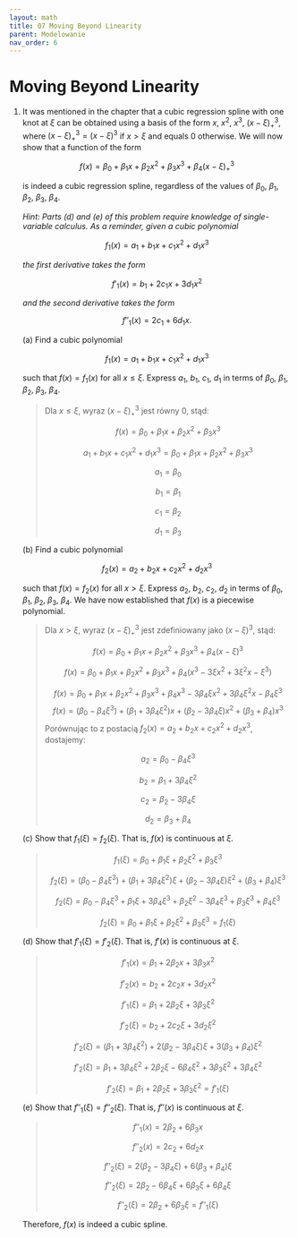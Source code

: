 ```yaml
---
layout: math
title: 07 Moving Beyond Linearity
parent: Modelowanie
nav_order: 6
---
```


# Moving Beyond Linearity

1. It was mentioned in the chapter that a cubic regression spline with one knot at $\xi$ can be obtained using a basis of the form $x$, $x^2$, $x^3$, $(x − \xi)^3_+$, where $(x− \xi)^3_+ = (x - \xi)^3$ if $x > \xi$ and equals 0 otherwise.
We will now show that a function of the form 

    $$f(x) = \beta_0 + \beta_1x + \beta_2x^2 + \beta_3x^3 + \beta_4(x − \xi)^3_+$$

    is indeed a cubic regression spline, regardless of the values of $\beta_0$, $\beta_1$, $\beta_2$, $\beta_3$, $\beta_4$.

    _Hint: Parts (d) and (e) of this problem require knowledge of single-variable calculus. As a reminder, given a cubic polynomial_
    
    $$f_1(x) = a_1 + b_1x + c_1x^2 + d_1x^3$$

    _the first derivative takes the form_

    $$f'_1(x) = b_1 + 2c_1x + 3d_1x^2$$

    _and the second derivative takes the form_

    $$f''_1(x) = 2c_1 + 6d_1x.$$

    (a) Find a cubic polynomial 
    
    $$f_1(x) = a_1 + b_1x + c_1x^2 + d_1x^3$$
    
    such that $f(x) = f_1(x)$ for all $x \le \xi$. Express $a_1$, $b_1$, $c_1$, $d_1$ in terms of $\beta_0$, $\beta_1$, $\beta_2$, $\beta_3$, $\beta_4$.

    > Dla $x \le \xi$, wyraz $(x − \xi)^3_+$ jest równy $0$, stąd: 
    >
    > $$f(x) = \beta_0 + \beta_1x + \beta_2x^2 + \beta_3x^3$$
    > 
    > $$a_1 + b_1x + c_1x^2 + d_1x^3 = \beta_0 + \beta_1x + \beta_2x^2 + \beta_3x^3$$
    >
    > $$a_1 = \beta_0$$
    >
    > $$b_1 = \beta_1$$
    >
    > $$c_1 = \beta_2$$
    >
    > $$d_1 = \beta_3$$

    (b) Find a cubic polynomial 
    
    $$f_2(x) = a_2 + b_2x + c_2x^2 + d_2x^3$$

    such that $f(x) = f_2(x)$ for all $x > \xi$. Express $a_2$, $b_2$, $c_2$, $d_2$ in terms of $\beta_0$, $\beta_1$, $\beta_2$, $\beta_3$, $\beta_4$. We have now established that $f(x)$ is a piecewise polynomial.

    > Dla $x > \xi$, wyraz $(x − \xi)^3_+$ jest zdefiniowany jako $(x - \xi)^3$, stąd:
    >
    > $$f(x) = \beta_0 + \beta_1x + \beta_2x^2 + \beta_3x^3 + \beta_4(x - \xi)^3$$
    >
    > $$f(x) = \beta_0 + \beta_1x + \beta_2x^2 + \beta_3x^3 + \beta_4(x^3 - 3\xi x^2 + 3\xi^2 x - \xi^3)$$
    >
    > $$f(x) = \beta_0 + \beta_1x + \beta_2x^2 + \beta_3x^3 + \beta_4x^3 - 3\beta_4\xi x^2 + 3\beta_4\xi^2 x - \beta_4\xi^3$$
    > $$f(x) = (\beta_0 - \beta_4\xi^3) + (\beta_1 + 3\beta_4\xi^2)x + (\beta_2 - 3\beta_4\xi)x^2 + (\beta_3 + \beta_4)x^3$$
    > Porównując to z postacią $f_2(x) = a_2 + b_2x + c_2x^2 + d_2x^3$, dostajemy:
    >
    > $$a_2 = \beta_0 - \beta_4\xi^3$$
    >
    > $$b_2 = \beta_1 + 3\beta_4\xi^2$$
    >
    > $$c_2 = \beta_2 - 3\beta_4\xi$$
    >
    > $$d_2 = \beta_3 + \beta_4$$

    (c) Show that $f_1(\xi) = f_2(\xi)$. That is, $f(x)$ is continuous at $\xi$.

    > $$f_1(\xi) = \beta_0 + \beta_1\xi + \beta_2\xi^2 + \beta_3\xi^3$$
    > 
    > $$f_2(\xi) = (\beta_0 - \beta_4\xi^3) + (\beta_1 + 3\beta_4\xi^2)\xi + (\beta_2 - 3\beta_4\xi)\xi^2 + (\beta_3 + \beta_4)\xi^3$$
    >
    > $$f_2(\xi) = \beta_0 - \beta_4\xi^3 + \beta_1\xi + 3\beta_4\xi^3 + \beta_2\xi^2 - 3\beta_4\xi^3 + \beta_3\xi^3 + \beta_4\xi^3$$
    >
    > $$f_2(\xi) = \beta_0 + \beta_1\xi + \beta_2\xi^2 + \beta_3\xi^3 = f_1(\xi)$$

    (d) Show that $f'_1(\xi) = f'_2(\xi)$. That is, $f'(x)$ is continuous at $\xi$.

    > $$f'_1(x) = \beta_1 + 2\beta_2x + 3\beta_3x^2$$
    > 
    > $$f'_2(x) = b_2 + 2c_2x + 3d_2x^2$$
    > 
    > $$f'_1(\xi) = \beta_1 + 2\beta_2\xi + 3\beta_3\xi^2$$
    > 
    > $$f'_2(\xi) = b_2 + 2c_2\xi + 3d_2\xi^2$$
    > 
    > $$f'_2(\xi) = (\beta_1 + 3\beta_4\xi^2) + 2(\beta_2 - 3\beta_4\xi)\xi + 3(\beta_3 + \beta_4)\xi^2$$
    > 
    > $$f'_2(\xi) = \beta_1 + 3\beta_4\xi^2 + 2\beta_2\xi - 6\beta_4\xi^2 + 3\beta_3\xi^2 + 3\beta_4\xi^2$$
    > 
    > $$f'_2(\xi) = \beta_1 + 2\beta_2\xi + 3\beta_3\xi^2 = f'_1(\xi)$$

    (e) Show that $f''_1(\xi) = f''_2(\xi)$. That is, $f''(x)$ is continuous at $\xi$.

    > $$f''_1(x) = 2\beta_2 + 6\beta_3x$$
    > 
    > $$f''_2(x) = 2c_2 + 6d_2x$$
    > 
    > $$f''_2(\xi) = 2(\beta_2 - 3\beta_4\xi) + 6(\beta_3 + \beta_4)\xi$$
    > 
    > $$f''_2(\xi) = 2\beta_2 - 6\beta_4\xi + 6\beta_3\xi + 6\beta_4\xi$$
    > 
    > $$f''_2(\xi) = 2\beta_2 + 6\beta_3\xi = f''_1(\xi)$$

    Therefore, $f(x)$ is indeed a cubic spline.

